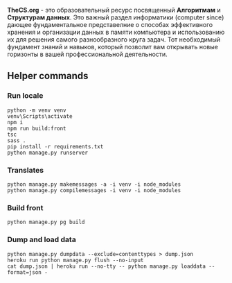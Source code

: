 <b>TheCS.org</b> - это образовательный ресурс посвященный **Алгоритмам** и **Структурам данных**.
Это важный раздел информатики (computer since) дающее фундаментальное представелние о способах эффективного хранения и организации данных в памяти компьютера и использованию их для решения самого разнообразного круга задач.
Тот необходимый фундамент знаний и навыков, который позволит вам открывать новые горизонты в вашей
профессиональной деятельности.

## Helper commands
### Run locale
    python -m venv venv
    venv\Scripts\activate
    npm i
    npm run build:front
    tsc
    sass .
    pip install -r requirements.txt
    python manage.py runserver

### Translates
    python manage.py makemessages -a -i venv -i node_modules
    python manage.py compilemessages -i venv -i node_modules

### Build front
    python manage.py pg build

### Dump and load data
    python manage.py dumpdata --exclude=contenttypes > dump.json
    heroku run python manage.py flush --no-input
    cat dump.json | heroku run --no-tty -- python manage.py loaddata --format=json -
